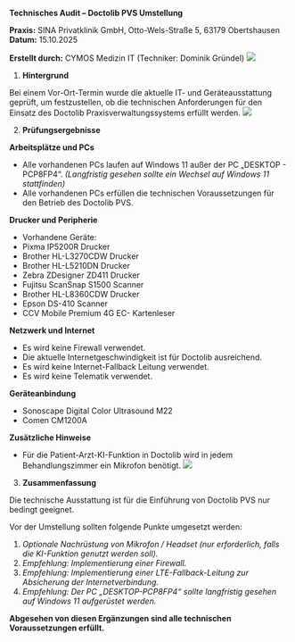 ﻿**Technisches Audit – Doctolib PVS Umstellung** 

**Praxis:** SINA Privatklinik GmbH, Otto-Wels-Straße 5, 63179 Obertshausen **Datum:** 15.10.2025 

**Erstellt durch:** CYMOS Medizin IT (Techniker: Dominik Gründel) ![](Aspose.Words.6b4851c8-edfa-40ba-91d1-f584fc82db31.001.png)

1. **Hintergrund** 

Bei einem Vor-Ort-Termin wurde die aktuelle IT- und Geräteausstattung geprüft, um festzustellen, ob die technischen Anforderungen für den Einsatz des Doctolib Praxisverwaltungssystems erfüllt werden. ![](Aspose.Words.6b4851c8-edfa-40ba-91d1-f584fc82db31.002.png)

2. **Prüfungsergebnisse** 

**Arbeitsplätze und PCs** 

- Alle vorhandenen PCs laufen auf Windows 11 außer der PC „DESKTOP - PCP8FP4“. *(Langfristig gesehen sollte ein Wechsel auf Windows 11 stattfinden)* 
- Alle vorhandenen PCs erfüllen die technischen Voraussetzungen für den Betrieb des Doctolib PVS. 

**Drucker und Peripherie** 

- Vorhandene Geräte: 
- Pixma IP5200R Drucker 
- Brother HL-L3270CDW Drucker 
- Brother HL-L5210DN Drucker 
- Zebra ZDesigner ZD411 Drucker 
- Fujitsu ScanSnap S1500 Scanner 
- Brother HL-L8360CDW Drucker 
- Epson DS-410 Scanner 
- CCV Mobile Premium 4G EC- Kartenleser 

**Netzwerk und Internet** 

- Es wird keine Firewall verwendet. 
- Die aktuelle Internetgeschwindigkeit ist für Doctolib ausreichend.
- Es wird keine Internet-Fallback Leitung verwendet. 
- Es wird keine Telematik verwendet. 

**Geräteanbindung** 

- Sonoscape Digital Color Ultrasound M22 
- Comen CM1200A 

**Zusätzliche Hinweise** 

- Für die Patient-Arzt-KI-Funktion in Doctolib wird in jedem Behandlungszimmer ein Mikrofon benötigt. ![](Aspose.Words.6b4851c8-edfa-40ba-91d1-f584fc82db31.003.png)
3. **Zusammenfassung** 

Die technische Ausstattung ist für die Einführung von Doctolib PVS nur bedingt geeignet. 

Vor der Umstellung sollten folgende Punkte umgesetzt werden: 

1. *Optionale Nachrüstung von Mikrofon / Headset (nur erforderlich, falls die KI-Funktion genutzt werden soll).* 
1. *Empfehlung: Implementierung einer Firewall.* 
1. *Empfehlung: Implementierung einer LTE-Fallback-Leitung zur Absicherung der Internetverbindung.* 
1. *Empfehlung: Der PC „DESKTOP-PCP8FP4“ sollte langfristig gesehen auf Windows 11 aufgerüstet werden.* 

**Abgesehen von diesen Ergänzungen sind alle technischen Voraussetzungen erfüllt.** 
